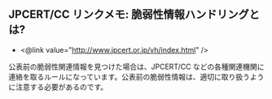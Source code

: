 ## JPCERT/CC リンクメモ: 脆弱性情報ハンドリングとは?


* <@link value="http://www.jpcert.or.jp/vh/index.html" />

公表前の脆弱性関連情報を見つけた場合は、JPCERT/CC などの各種関連機関に連絡を取るルールになっています。公表前の脆弱性情報は、適切に取り扱うように注意する必要があるのです。
